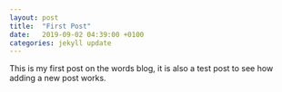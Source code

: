 ```yaml
---
layout: post
title:  "First Post"
date:   2019-09-02 04:39:00 +0100
categories: jekyll update
---
```

This is my first post on the words blog, it is also a test post to see how adding a new post works.
